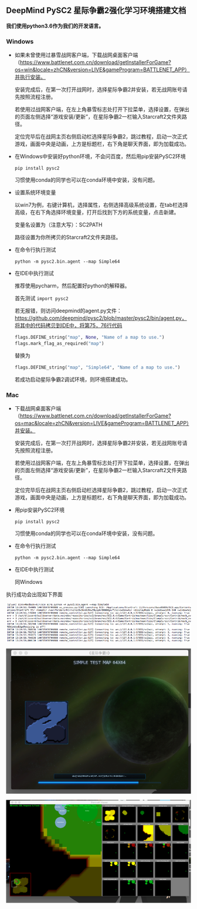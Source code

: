 ## DeepMind PySC2 星际争霸2强化学习环境搭建文档

**我们使用python3.6作为我们的开发语言。**

### Windows

- 如果未曾使用过暴雪战网客户端，下载战网桌面客户端（https://www.battlenet.com.cn/download/getInstallerForGame?os=win&locale=zhCN&version=LIVE&gameProgram=BATTLENET_APP）并执行安装。

  安装完成后，在第一次打开战网时，选择星际争霸2并安装，若无战网账号请先按照流程注册。

  若使用过战网客户端，在左上角暴雪标志处打开下拉菜单，选择设置，在弹出的页面左侧选择“游戏安装/更新”，在星际争霸2一栏输入Starcraft2文件夹路径。

  定位完毕后在战网主页右侧启动栏选择星际争霸2，跳过教程，启动一次正式游戏，画面中央是动画，上方是标题栏，右下角是聊天界面，即为加载成功。

- 在Windows中安装好python环境，不会问百度，然后用pip安装PySC2环境

  ```shell
  pip install pysc2
  ```

  习惯使用conda的同学也可以在conda环境中安装，没有问题。

- 设置系统环境变量

  以win7为例，右键计算机，选择属性，右侧选择高级系统设置，在tab栏选择高级，在右下角选择环境变量，打开后找到下方的系统变量，点击新建。

  变量名设置为（注意大写）：SC2PATH

  路径设置为你所拷贝的Starcraft2文件夹路径。

- 在命令行执行测试

  ```shell
  python -m pysc2.bin.agent --map Simple64
  ```

- 在IDE中执行测试

  推荐使用pycharm，然后配置好python的解释器。

  首先测试 ```import pysc2```

  若无报错，则访问deepmind的agent.py文件：https://github.com/deepmind/pysc2/blob/master/pysc2/bin/agent.py，将其中的代码拷贝到IDE中，将第75，76行代码

  ```python
  flags.DEFINE_string("map", None, "Name of a map to use.")
  flags.mark_flag_as_required("map")
  ```

  替换为

  ```python
  flags.DEFINE_string("map", "Simple64", "Name of a map to use.")
  ```

  若成功启动星际争霸2调试环境，则环境搭建成功。

### Mac

- 下载战网桌面客户端（https://www.battlenet.com.cn/download/getInstallerForGame?os=mac&locale=zhCN&version=LIVE&gameProgram=BATTLENET_APP）并安装。

  安装完成后，在第一次打开战网时，选择星际争霸2并安装，若无战网账号请先按照流程注册。

  若使用过战网客户端，在左上角暴雪标志处打开下拉菜单，选择设置，在弹出的页面左侧选择“游戏安装/更新”，在星际争霸2一栏输入Starcraft2文件夹路径。

  定位完毕后在战网主页右侧启动栏选择星际争霸2，跳过教程，启动一次正式游戏，画面中央是动画，上方是标题栏，右下角是聊天界面，即为加载成功。

- 用pip安装PySC2环境

  ```shell
  pip install pysc2
  ```

  习惯使用conda的同学也可以在conda环境中安装，没有问题。

- 在命令行执行测试

  ```shell
  python -m pysc2.bin.agent --map Simple64
  ```

- 在IDE中执行测试

  同Windows

执行成功会出现如下界面

![](pic/pysc2_install/1.png)

![](pic/pysc2_install/2.png)

![](pic/pysc2_install/3.png)
